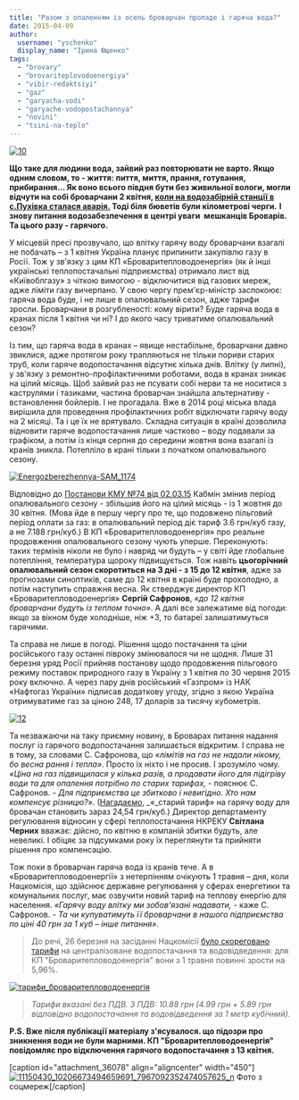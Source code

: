 ```yaml
---
title: "Разом з опаленням із осель броварчан пропаде і гаряча вода?"
date: 2015-04-09
author: 
  username: "yschenko"
  display_name: "Ірина Ющенко"
tags: 
  - "brovary"
  - "brovariteplovodoenergiya"
  - "vibir-redaktsiyi"
  - "gaz"
  - "garyacha-vodi"
  - "garyache-vodopostachannya"
  - "novini"
  - "tsini-na-teplo"
---
```


[![10](https://mpz.brovary.org/wp-content/uploads/2015/04/10.jpg)](https://mpz.brovary.org/wp-content/uploads/2015/04/10.jpg)

**Що таке для людини вода, зайвий раз повторювати не варто. Якщо одним словом, то - життя: пиття, миття, прання, готування, прибирання... Як воно всього півдня бути без живильної вологи, могли відчути на собі броварчани 2 квітня, [коли на водозабірній станції в с.Пухівка сталася аварія.](https://mpz.brovary.org/brovari-bez-vodi-shho-stalosya-i-koli-dzherelo-zhittya-povernetsya-v-krani/) Тоді біля бюветів були кілометрові черги.** **І знову питання водозабезпечення в центрі уваги  мешканців Броварів. Та цього разу - гарячого.**

У місцевій пресі прозвучало, що влітку гарячу воду броварчани взагалі не побачать – з 1 квітня Україна планує припинити закупівлю газу в Росії. Тож у зв'язку з цим КП «Броваритепловодоенергія» (як й інші українські теплопостачальні підприємства) отримало лист від «Київоблгазу» з чіткою вимогою - відключитися від газових мереж, адже ліміти газу вичерпано. У свою чергу прем'єр-міністр заспокоює: гаряча вода буде, і не лише в опалювальний сезон, адже тарифи зросли. Броварчани в розгубленості: кому вірити? Буде гаряча вода в кранах після 1 квітня чи ні? І до якого часу триватиме опалювальний сезон?

Із тим, що гаряча вода в кранах – явище нестабільне, броварчани давно звиклися, адже протягом року трапляються не тільки пориви старих труб, коли гаряче водопостачання відсутнє кілька днів. Влітку (у липні), у зв'язку з ремонтно-профілактичними роботами, вода в кранах зникає на цілий місяць. Щоб зайвий раз не псувати собі нерви та не носитися з каструлями і тазиками, частина броварчан знайшла альтернативу - встановлення бойлерів. І не прогадала. Вже в 2014 році міська влада вирішила для проведення профілактичних робіт відключати гарячу воду на 2 місяці. Та і це їх не врятувало. Складна ситуація в країні дозволила відновити гаряче водопостачання лише частково – воду подавали за графіком, а потім із кінця серпня до середини жовтня вона взагалі із кранів зникла. Потепліло в крані тільки з початком опалювального сезону.

[![Energozberezhennya-SAM_1174](https://mpz.brovary.org/wp-content/uploads/2015/04/Energozberezhennya-SAM_1174.jpg)](https://mpz.brovary.org/wp-content/uploads/2015/04/Energozberezhennya-SAM_1174.jpg)

Відповідно до [Постанови КМУ №74 від 02.03.15](http://zakon4.rada.gov.ua/laws/show/74-2015-%D0%BF) Кабмін змінив період опалювального сезону - збільшив його на цілий місяць - із 1 жовтня до 30 квітня. (Мова йде в першу чергу про те, що подовжено пільговий період оплати за газ: в опалювальний період діє тариф 3.6 грн/куб газу, а не 7.188 грн/куб.) В КП «Броваритепловодоенергія» про реальне продовження опалювального сезону чують уперше. Переконують: таких термінів ніколи не було і навряд чи будуть – у світі йде глобальне потепління, температура щороку підвищується. Тож навіть **цьогорічний опалювальний сезон скоротиться на 3 дні - з 15 до 12 квітня**, адже за прогнозами синоптиків, саме до 12 квітня в країні буде прохолодно, а потім наступить справжня весна. Як стверджує директор КП «Броваритепловодоенергія» **Сергій Сафронов**, _«до 12 квітня броварчани будуть із теплом точно»_. А далі все залежатиме від погоди: якщо за вікном буде холодніше, ніж +3, то батареї залишатимуться гарячими.

Та справа не лише в погоді. Рішення щодо постачання та ціни російського газу останні півроку змінювалося чи не щодня. Лише 31 березня уряд Росії прийняв постанову щодо продовження пільгового режиму поставок природного газу в Україну з 1 квітня по 30 червня 2015 року включно. А через пару днів російський «Газпром» із НАК «Нафтогаз України» підписав додаткову угоду, згідно з якою Україна отримуватиме газ за ціною 248, 17 доларів за тисячу кубометрів.

[![12](https://mpz.brovary.org/wp-content/uploads/2015/04/12.jpg)](https://mpz.brovary.org/wp-content/uploads/2015/04/12.jpg)

Та незважаючи на таку приємну новину, в Броварах питання надання послуг із гарячого водопостачання залишається відкритим. І справа не в тому, за словами С. Сафронова, що _«лімітів на газ не надали нікому, бо весна рання і тепла»_. Просто їх ніхто і не просив. І зрозуміло чому. _«Ціна на газ підвищилася у кілька разів, а продавати його для підігріву води та для опалення потрібно по старих тарифах,_ \- пояснює С. Сафронов. - _Для підприємства це збитково і невигідно. Хто нам компенсує різницю?_». ([Нагадаємо](https://mpz.brovary.org/tarifi-na-zhitlovo-komunalni-poslugi-dlya-brovarchan-skilki-platimo-i-skilki-budemo-platiti/), _«_старий тариф» на гарячу воду для бровачан становить зараз 24,54 грн/куб.) Директор департаменту регулювання відносин у сфері теплопостачання НКРЕКУ **Світлана Черних** вважає: дійсно, по квітню в компаній збитки будуть, але невеликі. І обіцяє за підсумками року їх переглянути та прийняти рішення про компенсацію.

Тож поки в броварчан гаряча вода із кранів тече. А в «Броваритепловодоенергії» з нетерпінням очікують 1 травня – дня, коли Нацкомісія, що здійснює державне регулювання у сферах енергетики та комунальних послуг, має озвучити новий тариф на теплову енергію для населення. _«Гарячу воду влітку ми зобов'язані надавати,_ - каже С. Сафронов. - _Та чи купуватимуть її броварчани в нашого підприємства по ціні 40 грн за 1 куб – інше питання»_.

> До речі, 26 березня на засіданні Нацкомісії [було скореговано тарифи](http://www.nerc.gov.ua/?news=4324) на централізоване водопостачання та водовідведення: для КП "Броваритепловодоенергія" вони з 1 травня повинні зрости на 5,96%.

[![тарифи_броваритепловодоенергія](https://mpz.brovary.org/wp-content/uploads/2015/04/tarifi_brovariteplovodoenergiya.jpg)](https://mpz.brovary.org/wp-content/uploads/2015/04/tarifi_brovariteplovodoenergiya.jpg)

> _Тарифи вказані без ПДВ. З ПДВ: 10.88 грн (4.99 грн + 5.89 грн відповідно водопостачання та водовідведення за 1 метр кубічний)._

**P.S. Вже після публікації матеріалу з'ясувалося. що підозри про зникнення води не були марними. КП "Броваритепловодоенергія" повідомляє про відключення гарячого водопостачання з 13 квітня.**

\[caption id="attachment\_36078" align="aligncenter" width="450"\][![11150430_10206673494659691_7967092352474057625_n](https://mpz.brovary.org/wp-content/uploads/2015/04/11150430_10206673494659691_7967092352474057625_n.jpg)](https://mpz.brovary.org/wp-content/uploads/2015/04/11150430_10206673494659691_7967092352474057625_n.jpg) Фото з соцмереж\[/caption\]
